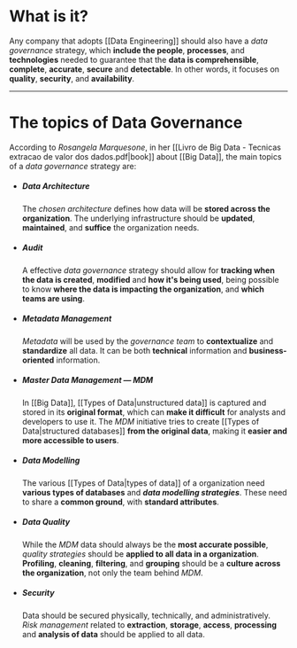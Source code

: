 # What is it?

Any company that adopts [[Data Engineering]] should also have a *data governance* strategy, which **include the people**, **processes**, and **technologies** needed to guarantee that the **data is comprehensible**, **complete**, **accurate**, **secure** and **detectable**. In other words, it focuses on **quality**, **security**, and **availability**.
___
# The topics of Data Governance

According to *Rosangela Marquesone*, in her [[Livro de Big Data - Tecnicas extracao de valor dos dados.pdf|book]] about [[Big Data]], the main topics of a *data governance* strategy are:

- ##### Data Architecture
	The *chosen architecture* defines how data will be **stored across the organization**. The underlying infrastructure should be **updated**, **maintained**, and **suffice** the organization needs.

- ##### Audit
	A effective *data governance* strategy should allow for **tracking when the data is created**, **modified** and **how it's being used**, being possible to know **where the data is impacting the organization**, and **which teams are using**.

- ##### Metadata Management
	*Metadata* will be used by the *governance team* to **contextualize** and **standardize** all data. It can be both **technical** information and **business-oriented** information.

- ##### Master Data Management — MDM
	In [[Big Data]], [[Types of Data|unstructured data]] is captured and stored in its **original format**, which can **make it difficult** for analysts and developers to use it. The *MDM* initiative tries to create [[Types of Data|structured databases]] **from the original data**, making it **easier and more accessible to users**.

- ##### Data Modelling
	The various [[Types of Data|types of data]] of a organization need **various types of databases** and ***data modelling strategies***. These need to share a **common ground**, with **standard attributes**.

- ##### Data Quality
	While the *MDM* data should always be the **most accurate possible**, *quality strategies* should be **applied to all data in a organization**. **Profiling**, **cleaning**, **filtering**, and **grouping** should be a **culture across the organization**, not only the team behind *MDM*.

- ##### Security
	Data should be secured physically, technically, and administratively. *Risk management* related to **extraction**, **storage**, **access**, **processing** and **analysis of data** should be applied to all data. 